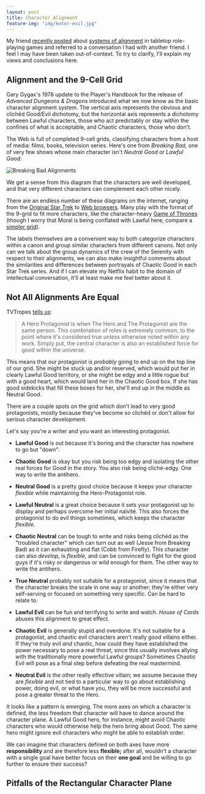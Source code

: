 ```yaml
---
layout: post
title: Character Alignment
feature-img: "img/kotor-evil.jpg"
---
```


My friend [recently posted][the original] about [systems of alignment][WP
alignment] in tabletop role-playing games and referred to a conversation I had
with another friend. I feel I may have been taken out-of-context. To try to
clarify, I'll explain my views and conclusions here.

[the original]: http://gainesvillain.tumblr.com/post/114236681430
[WP alignment]: https://en.wikipedia.org/wiki/Alignment_%28role-playing_games%29

## Alignment and the 9-Cell Grid

Gary Gygax's 1978 update to the Player's Handbook for the release of _Advanced
Dungeons & Dragons_ introduced what we now know as the basic character
alignment system. The vertical axis represents the obvious and clichéd
Good/Evil dichotomy, but the horizontal axis represents a dichotomy between
Lawful characters, those who act predictably or stay within the confines of
what is acceptable, and Chaotic characters, those who don't.

The Web is full of completed 9-cell grids, classifying characters from a host
of media: films, books, television series. Here's one from _Breaking Bad,_ one
of very few shows whose main character isn't _Neutral Good_ or _Lawful Good:_

![Breaking Bad Alignments][breaking bad]

We get a sense from this diagram that the characters are well developed, and
that very different characters can complement each other nicely.

There are an endless number of these diagrams on the internet, ranging from the
[Original Star Trek][tos] to [Web browsers][browsers]. Many play with the
format of the 9-grid to fit more characters, like the character-heavy [Game of
Thrones][got-complex] (though I worry that Moral is being conflated with Lawful
here, compare a [simpler grid][got-simple]).

The labels themselves are a convenient way to both categorize characters within
a canon and group similar characters from different canons. Not only can we
talk about the group dynamics of the crew of the Serenity with respect to their
alignments, we can also make insightful comments about the similarities and
differences between portrayals of Chaotic Good in each Star Trek series. And if
I can elevate my Netflix habit to the domain of intellectual conversation,
it'll at least make me feel better about it.

[breaking bad]: http://imgur.com/GXUfg9I.jpg
[tos]: http://imgur.com/tfPGj6U.jpg
[browsers]: http://imgur.com/3TwzDSP.jpg
[got-complex]: http://imgur.com/HqbVUyB.jpg
[got-simple]: http://imgur.com/NNPg7WR.jpg

## Not All Alignments Are Equal

TVTropes [tells us][tvt hero]:

> A Hero Protagonist is when The Hero and The Protagonist are the same person.
> This combination of roles is extremely common, to the point where it's
> considered true unless otherwise noted within any work. Simply put, the
> central character is also an established force for good within the universe.

This means that our protagonist is _probably_ going to end up on the top line
of our grid. She might be stuck up and/or reserved, which would put her in
clearly Lawful Good territory, or she might be edgy and a little rogue but with
a good heart, which would land her in the Chaotic Good box. If she has good
sidekicks that fill these boxes for her, she'll end up in the middle as Neutral
Good.

There are a couple spots on the grid which don't lead to very good
protagonists, mostly because they've become so clichéd or don't allow for
serious character development.

Let's say you're a writer and you want an interesting protagonist.

  - **Lawful Good** is out because it's boring and the character has nowhere to go but "down".
  - **Chaotic Good** is okay but you risk being too edgy and isolating the
    other real forces for Good in the story. You also risk being cliché-edgy.
    One way to write the antihero.
  - **Neutral Good** is a pretty good choice because it keeps your character
    *flexible* while maintaining the Hero-Protagonist role.

  - **Lawful Neutral** is a great choice because it sets your protagonist up to
    display and perhaps overcome her initial naïvité. This also forces the
    protagonist to do evil things sometimes, which keeps the character *flexible.*
  - **Chaotic Neutral** can be tough to write and risks being clichéd as the
    "troubled character" which can turn out as well (Jesse from Breaking Bad)
    as it can exhausting and flat (Cobb from Firefly). This character can also
    *develop,* is *flexible,* and can be convinced to fight for the good guys if
    it's risky or dangerous or wild enough for them. The other way to write the
    antihero.
  - **True Neutral** probably not suitable for a protagonist, since it means
    that the character breaks the scale in one way or another; they're either
    very self-serving or focused on something very specific. Can be hard to relate
    to.

  - **Lawful Evil** can be fun and terrifying to write and watch. _House of
    Cards_ abuses this alignment to great effect.
  - **Chaotic Evil** is generally stupid and overdone. It's not suitable for a
    protagonist, and chaotic evil characters aren't really good villains
    either. If they're truly evil _and_ chaotic, how could they have established
    the power necessary to pose a real threat, since this usually involves allying
    with the traditionally more powerful Lawful groups? Sometimes Chaotic Evil will
    pose as a final step before defeating the real mastermind.
  - **Neutral Evil** is the other really effective villain; we assume because
    they are *flexible* and not tied to a particular way to go about
    establishing power, doing evil, or what have you, they will be more successful
    and pose a greater threat to the Hero.

It looks like a pattern is emerging. The more axes on which a character is
defined, the less freedom that character will have to dance around the
character plane. A Lawful Good hero, for instance, might avoid Chaotic
characters who would otherwise help the hero bring about Good. The same hero
might ignore evil characters who might be able to establish order.

We can imagine that characters defined on both axes have more
**responsibility** and are therefore less **flexible;** after all, wouldn't a
character with a single goal have better focus on their **one goal** and be
willing to go further to ensure their success?

[tvt hero]: http://tvtropes.org/pmwiki/pmwiki.php/Main/HeroProtagonist

## Pitfalls of the Rectangular Character Plane
